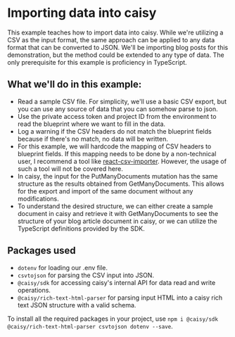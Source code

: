 # Importing data into caisy

This example teaches how to import data into caisy. While we're utilizing a CSV as the input format, the same approach can be applied to any data format that can be converted to JSON. We'll be importing blog posts for this demonstration, but the method could be extended to any type of data. The only prerequisite for this example is proficiency in TypeScript.

## What we'll do in this example: 

- Read a sample CSV file. For simplicity, we'll use a basic CSV export, but you can use any source of data that you can somehow parse to json.
- Use the private access token and project ID from the environment to read the blueprint where we want to fill in the data.
- Log a warning if the CSV headers do not match the blueprint fields because if there's no match, no data will be written.
- For this example, we will hardcode the mapping of CSV headers to blueprint fields. If this mapping needs to be done by a non-technical user, I recommend a tool like [react-csv-importer](https://github.com/beamworks/react-csv-importer). However, the usage of such a tool will not be covered here.
- In caisy, the input for the PutManyDocuments mutation has the same structure as the results obtained from GetManyDocuments. This allows for the export and import of the same document without any modifications.
- To understand the desired structure, we can either create a sample document in caisy and retrieve it with GetManyDocuments to see the structure of your blog article document in caisy, or we can utilize the TypeScript definitions provided by the SDK.

## Packages used

- `dotenv` for loading our .env file.
- `csvtojson` for parsing the CSV input into JSON.
- `@caisy/sdk` for accessing caisy's internal API for data read and write operations.
- `@caisy/rich-text-html-parser` for parsing input HTML into a caisy rich text JSON structure with a valid schema.

To install all the required packages in your project, use `npm i @caisy/sdk @caisy/rich-text-html-parser csvtojson dotenv --save`.
